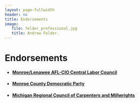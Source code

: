 ```yaml
---
layout: page-fullwidth
header: no
title: Endorsements
image:
   file: felder_professional.jpg
   title: Andrew Felder.
---
```


# Endorsements

<ul>
  <li><h4><a href="https://unionhall.aflcio.org/monroelenawee-county-afl-cio-council">Monroe/Lenawee AFL-CIO Central Labor Council</a></h4></li>
  <li><h4><a href="https://www.monroe-dems.com/">Monroe County Democratic Party</a></h4></li>
  <li><h4><a href="https://www.facebook.com/MRCCUnion/">Michigan Regional Council of Carpenters and Millwrights</a></h4></li>
</ul>

